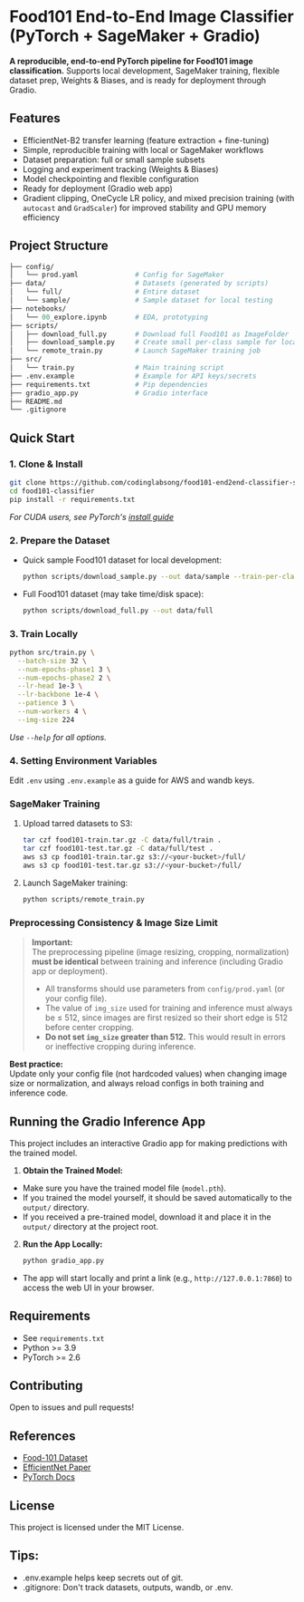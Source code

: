 # Food101 End-to-End Image Classifier (PyTorch + SageMaker + Gradio)

**A reproducible, end-to-end PyTorch pipeline for Food101 image classification.**
Supports local development, SageMaker training, flexible dataset prep, Weights & Biases, and is ready for deployment through Gradio.

## Features
- EfficientNet-B2 transfer learning (feature extraction + fine-tuning)
- Simple, reproducible training with local or SageMaker workflows
- Dataset preparation: full or small sample subsets
- Logging and experiment tracking (Weights & Biases)
- Model checkpointing and flexible configuration
- Ready for deployment (Gradio web app)
- Gradient clipping, OneCycle LR policy, and mixed precision training (with `autocast` and `GradScaler`) for improved stability and GPU memory efficiency

## Project Structure
```graphql
├── config/
│   └── prod.yaml              # Config for SageMaker
├── data/                      # Datasets (generated by scripts)
│   └── full/                  # Entire dataset
│   └── sample/                # Sample dataset for local testing
├── notebooks/
│   └── 00_explore.ipynb       # EDA, prototyping
├── scripts/
│   ├── download_full.py       # Download full Food101 as ImageFolder
│   ├── download_sample.py     # Create small per-class sample for local testing
│   └── remote_train.py        # Launch SageMaker training job
├── src/
│   └── train.py               # Main training script
├── .env.example               # Example for API keys/secrets
├── requirements.txt           # Pip dependencies
├── gradio_app.py              # Gradio interface
├── README.md
└── .gitignore
```

## Quick Start
### 1. Clone & Install
```bash
git clone https://github.com/codinglabsong/food101-end2end-classifier-sagemaker-gradio.git
cd food101-classifier
pip install -r requirements.txt
```
*For CUDA users, see PyTorch's [install guide](https://pytorch.org/get-started/locally/)*

### 2. Prepare the Dataset
- Quick sample Food101 dataset for local development:
    ```bash
    python scripts/download_sample.py --out data/sample --train-per-class 20 --test-per-class 4
    ```
- Full Food101 dataset (may take time/disk space):
    ```bash
    python scripts/download_full.py --out data/full
    ```

### 3. Train Locally
```bash
python src/train.py \
  --batch-size 32 \
  --num-epochs-phase1 3 \
  --num-epochs-phase2 2 \
  --lr-head 1e-3 \
  --lr-backbone 1e-4 \
  --patience 3 \
  --num-workers 4 \
  --img-size 224
```
*Use `--help` for all options.*

### 4. Setting Environment Variables
Edit `.env` using `.env.example` as a guide for AWS and wandb keys.

### SageMaker Training
1. Upload tarred datasets to S3:
    ```bash
    tar czf food101-train.tar.gz -C data/full/train .
    tar czf food101-test.tar.gz -C data/full/test .
    aws s3 cp food101-train.tar.gz s3://<your-bucket>/full/
    aws s3 cp food101-test.tar.gz s3://<your-bucket>/full/
    ```

2. Launch SageMaker training:
    ```bash
    python scripts/remote_train.py
    ```

### Preprocessing Consistency & Image Size Limit

> **Important:**  
> The preprocessing pipeline (image resizing, cropping, normalization) **must be identical** between training and inference (including Gradio app or deployment).
>
> - All transforms should use parameters from `config/prod.yaml` (or your config file).
> - The value of `img_size` used for training and inference must always be ≤ 512, since images are first resized so their short edge is 512 before center cropping.  
> - **Do not set `img_size` greater than 512.** This would result in errors or ineffective cropping during inference.

**Best practice:**  
Update only your config file (not hardcoded values) when changing image size or normalization, and always reload configs in both training and inference code.

## Running the Gradio Inference App
This project includes an interactive Gradio app for making predictions with the trained model.

1. **Obtain the Trained Model:**
- Make sure you have the trained model file (`model.pth`). 
- If you trained the model yourself, it should be saved automatically to the `output/` directory.
- If you received a pre-trained model, download it and place it in the `output/` directory at the project root.

2. **Run the App Locally:**
    ```bash
    python gradio_app.py
    ```
- The app will start locally and print a link (e.g., `http://127.0.0.1:7860`) to access the web UI in your browser.

## Requirements
- See `requirements.txt`
- Python >= 3.9
- PyTorch >= 2.6

## Contributing
Open to issues and pull requests!

## References
- [Food-101 Dataset](https://www.vision.ee.ethz.ch/datasets_extra/food-101/)
- [EfficientNet Paper](https://arxiv.org/abs/1905.11946)
- [PyTorch Docs](https://pytorch.org/)

## License
This project is licensed under the MIT License.

## Tips:
- .env.example helps keep secrets out of git.
- .gitignore: Don't track datasets, outputs, wandb, or .env.